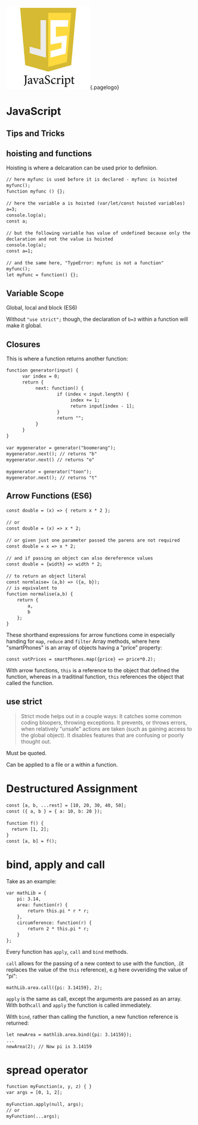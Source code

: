 ![Javascript Logo](/uploads/logos/javascript-logo.jpg "Javascript Logo"){.pagelogo}
<!-- TITLE: Javascript -->
<!-- SUBTITLE: A collection of JavaScript/TypeScript -->

# JavaScript
## Tips and Tricks
## hoisting and functions
Hoisting is where a delcaration can be used prior to definiion.
```
// here myfunc is used before it is declared - myfunc is hoisted
myfunc();
function myfunc () {};

// here the variable a is hoisted (var/let/const hoisted variables)
a=3;
console.log(a);
const a;

// but the following variable has value of undefined because only the declaration and not the value is hoisted
console.log(a);
const a=1;

// and the same here, "TypeError: myfunc is not a function"
myfunc();
let myFunc = function() {};
```

## Variable Scope
Global, local and block (ES6)

Without `"use strict";` though, the declaration of `b=3` within a function will make it global.

## Closures
This is where a function returns another function:
```
function generator(input) {
      var index = 0;
      return {
           next: function() {
                   if (index < input.length) {
                        index += 1;
                        return input[index - 1];
                   }
                   return "";
           } 
      }
}

var mygenerator = generator("boomerang");
mygenerator.next(); // returns "b"
mygenerator.next() // returns "o"

mygenerator = generator("toon");
mygenerator.next(); // returns "t"
```

## Arrow Functions (ES6)
```
const double = (x) => { return x * 2 };

// or
const double = (x) => x * 2;

// or given just one parameter passed the parens are not required
const double = x => x * 2;

// and if passing an object can also dereference values
const double = {width} => width * 2;

// to return an object literal
const normlaise= (a,b) => ({a, b});
// is equivalent to
function normalise(a,b) {
	return {
		a,
		b
	};
}
```

These shorthand expressions for arrow functions come in especially handing for `map`, `reduce` and `filter` Array methods, where here "smartPhones" is an array of objects having a "price" property:
```
const vatPrices = smartPhones.map({price} => price*0.2);
```

With arrow functions, `this` is a reference to the object that defined the function, whereas in a traditinal function, `this` references the object that called the function.

## use strict
> Strict mode helps out in a couple ways:
>        It catches some common coding bloopers, throwing exceptions.
>        It prevents, or throws errors, when relatively "unsafe" actions are taken (such as gaining access to the global object).
>        It disables features that are confusing or poorly thought out.

Must be quoted.

Can be applied to a file or a within a function.

# Destructured Assignment
```
const [a, b, ...rest] = [10, 20, 30, 40, 50];
const ({ a, b } = { a: 10, b: 20 });

function f() {
  return [1, 2];
}
const [a, b] = f(); 
```
# bind, apply and call
Take as an example:
```
var mathLib = {
    pi: 3.14,
    area: function(r) {
        return this.pi * r * r;
    },
    circumference: function(r) {
        return 2 * this.pi * r;
    }
};
```

Every function has `apply`, `call` and `bind` methods.

`call` allows for the passing of a new context to use with the function, .(it replaces the value of the `this` reference), e.g here ovveriding the value of "pi":
```
mathLib.area.call({pi: 3.14159}, 2);
```

`apply` is the same as call, except the arguments are passed as an array. With both`call` and `apply` the function is called immediately.

With `bind`, rather than calling the function, a new function reference is returned:
```
let newArea = mathlib.area.bind({pi: 3.14159});
...
newArea(2); // Now pi is 3.14159
```
# spread operator
```
function myFunction(x, y, z) { }
var args = [0, 1, 2];

myFunction.apply(null, args);
// or
myFunction(...args);
```
